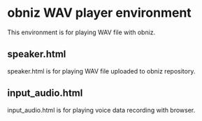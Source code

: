 # obniz WAV player environment
This environment is for playing WAV file with obniz.

## speaker.html
speaker.html is for playing WAV file uploaded to obniz repository.

## input_audio.html
input_audio.html is for playing voice data recording with browser.


